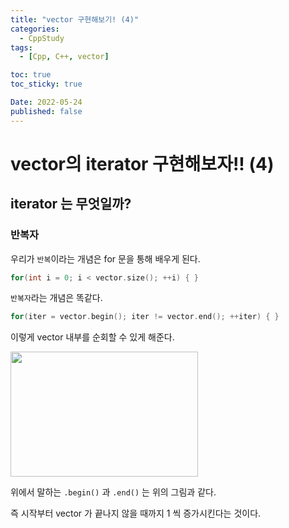 ```yaml
---
title: "vector 구현해보기! (4)"
categories:
  - CppStudy
tags:
  - [Cpp, C++, vector]

toc: true
toc_sticky: true

Date: 2022-05-24
published: false
---
```


# vector의 iterator 구현해보자!! (4)

## iterator 는 무엇일까?
### 반복자
우리가 `반복`이라는 개념은 for 문을 통해 배우게 된다.

```cpp
for(int i = 0; i < vector.size(); ++i) { }
```

`반복자`라는 개념은 똑같다.
```cpp
for(iter = vector.begin(); iter != vector.end(); ++iter) { }
```

이렇게 vector 내부를 순회할 수 있게 해준다.

<img src="https://user-images.githubusercontent.com/87271529/169980906-3bede7af-7903-4a8d-b566-2e9d40133cb6.png" width="300" height="200"/>

위에서 말하는 `.begin()` 과 `.end()` 는 위의 그림과 같다.

즉 시작부터 vector 가 끝나지 않을 때까지 1 씩 증가시킨다는 것이다.


